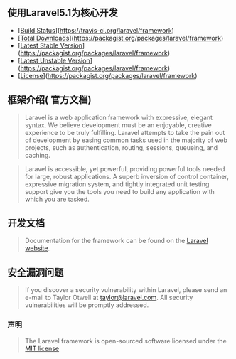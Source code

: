 ## 使用Laravel5.1为核心开发

* [[Build Status](https://travis-ci.org/laravel/framework.svg)](https://travis-ci.org/laravel/framework)
* [[Total Downloads](https://poser.pugx.org/laravel/framework/d/total.svg)](https://packagist.org/packages/laravel/framework)
* [[Latest Stable Version](https://poser.pugx.org/laravel/framework/v/stable.svg)](https://packagist.org/packages/laravel/framework)
* [[Latest Unstable Version](https://poser.pugx.org/laravel/framework/v/unstable.svg)](https://packagist.org/packages/laravel/framework)
* [[License](https://poser.pugx.org/laravel/framework/license.svg)](https://packagist.org/packages/laravel/framework)

## 框架介绍( 官方文档)

> Laravel is a web application framework with expressive, elegant syntax. We believe development must be an enjoyable, creative experience to be truly fulfilling. Laravel attempts to take the pain out of development by easing common tasks used in the majority of web projects, such as authentication, routing, sessions, queueing, and caching.

> Laravel is accessible, yet powerful, providing powerful tools needed for large, robust applications. A superb inversion of control container, expressive migration system, and tightly integrated unit testing support give you the tools you need to build any application with which you are tasked.

## 开发文档

> Documentation for the framework can be found on the [Laravel website](http://laravel.com/docs).

## 安全漏洞问题

> If you discover a security vulnerability within Laravel, please send an e-mail to Taylor Otwell at taylor@laravel.com. All security vulnerabilities will be promptly addressed.

### 声明

> The Laravel framework is open-sourced software licensed under the [MIT license](http://opensource.org/licenses/MIT)
